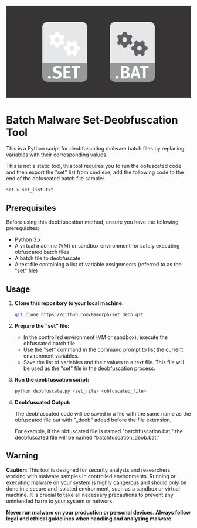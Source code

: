 ![Banner](bat_icon.png)

# Batch Malware Set-Deobfuscation Tool

This is a Python script for deobfuscating malware batch files by replacing variables with their corresponding values.

This is not a static tool, this tool requires you to run the obfuscated code and then export the "set" list from cmd.exe,
add the following code to the end of the obfuscated batch file sample:

```
set > set_list.txt
```

## Prerequisites

Before using this deobfuscation method, ensure you have the following prerequisites:

- Python 3.x
- A virtual machine (VM) or sandbox environment for safely executing obfuscated batch files
- A batch file to deobfuscate
- A text file containing a list of variable assignments (referred to as the "set" file)

## Usage

1. **Clone this repository to your local machine.**

   ```bash
   git clone https://github.com/Bamorph/set_deob.git
   ```

2. **Prepare the "set" file:**
   - In the controlled environment (VM or sandbox), execute the obfuscated batch file.
   - Use the "set" command in the command prompt to list the current environment variables.
   - Save the list of variables and their values to a text file. This file will be used as the "set" file in the deobfuscation process.

3. **Run the deobfuscation script:**
   ```bash
   python deobfuscate.py <set_file> <obfuscated_file>
   ```

4. **Deobfuscated Output:**

   The deobfuscated code will be saved in a file with the same name as the obfuscated file but with "_deob" added before the file extension.

   For example, if the obfuscated file is named "batchfuscation.bat," the deobfuscated file will be named "batchfuscation_deob.bat."

## Warning

**Caution**: This tool is designed for security analysts and researchers working with malware samples in controlled environments. Running or executing malware on your system is highly dangerous and should only be done in a secure and isolated environment, such as a sandbox or virtual machine. It is crucial to take all necessary precautions to prevent any unintended harm to your system or network.

**Never run malware on your production or personal devices. Always follow legal and ethical guidelines when handling and analyzing malware.**
